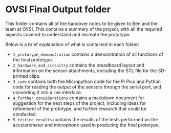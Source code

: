 # OVSI Final Output folder

This folder contains all of the handover notes to be given to Ben and the team at OVSI. This contains a summary of the project, with all the required aspects covered to understand and recreate the prototype. 

Below is a brief explanation of what is contained in each folder:
- `1_prototype_demonstration` contains a demonstration of all functions of the final prototype.
- `2_hardware_and_circuitry` contains the breadboard layout and information on the sensor attachments, including the STL file for the 3D-printed clips.
- `3_code` contains both the Micropython code for the Pi Pico and Python code for reading the output of the sensors through the serial port, and converting it into a live interface.
- `4_further_considerations` contains a markdown document for suggestion for the next steps of the project, including ideas for refinement of the prototype, and further research that could be conducted.
- `5_testing_results` contains the results of the tests performed on the accelerometer and microphone used in producing the final prototype.